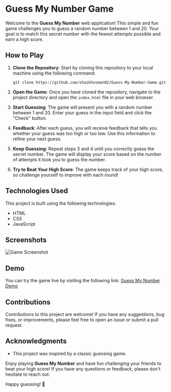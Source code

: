 # Guess My Number Game

Welcome to the **Guess My Number** web application! This simple and fun game challenges you to guess a random number between 1 and 20. Your goal is to match this secret number with the fewest attempts possible and earn a high score.

## How to Play

1. **Clone the Repository**: Start by cloning this repository to your local machine using the following command:

   ```
   git clone https://github.com/shaikhosman02/Guess-My-Number-Game.git
   ```

2. **Open the Game**: Once you have cloned the repository, navigate to the project directory and open the `index.html` file in your web browser.

3. **Start Guessing**: The game will present you with a random number between 1 and 20. Enter your guess in the input field and click the "Check" button.

4. **Feedback**: After each guess, you will receive feedback that tells you whether your guess was too high or too low. Use this information to refine your next guess.

5. **Keep Guessing**: Repeat steps 3 and 4 until you correctly guess the secret number. The game will display your score based on the number of attempts it took you to guess the number.

6. **Try to Beat Your High Score**: The game keeps track of your high score, so challenge yourself to improve with each round!

## Technologies Used

This project is built using the following technologies:

- HTML
- CSS
- JavaScript

## Screenshots

![Game Screenshot](screenshots/game-screenshot.png)

## Demo

You can try the game live by visiting the following link: [Guess My Number Demo](https://shaikhosman02.github.io/Guess-My-Number/)

## Contributions

Contributions to this project are welcome! If you have any suggestions, bug fixes, or improvements, please feel free to open an issue or submit a pull request.

## Acknowledgments

- This project was inspired by a classic guessing game.

Enjoy playing **Guess My Number** and have fun challenging your friends to beat your high score! If you have any questions or feedback, please don't hesitate to reach out.

Happy guessing! 🎉
